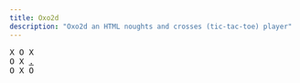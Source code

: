 ```yaml
---
title: Oxo2d 
description: "Oxo2d an HTML noughts and crosses (tic-tac-toe) player"
---
```


<pre class="oxo2d">
X O X
O X <a href="../2h/">.</a>
O X O
</pre>
